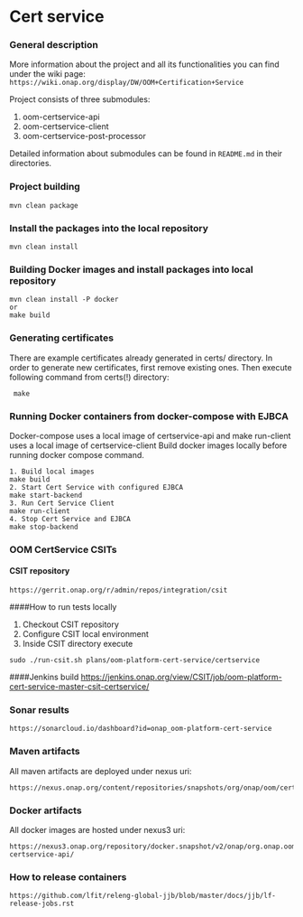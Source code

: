 # Cert service

### General description

More information about the project and all its functionalities you can find under the wiki page: 
    ```
    https://wiki.onap.org/display/DW/OOM+Certification+Service
    ``` 
  
Project consists of three submodules:
1. oom-certservice-api
2. oom-certservice-client
3. oom-certservice-post-processor

Detailed information about submodules can be found in ```README.md``` in their directories.

### Project building
```
mvn clean package
```

### Install the packages into the local repository
```
mvn clean install
```     
    
### Building Docker images and install packages into local repository
```
mvn clean install -P docker
or
make build
```   

### Generating certificates
There are example certificates already generated in certs/ directory.
In order to generate new certificates, first remove existing ones.
Then execute following command from certs(!) directory:
```
 make
```

### Running Docker containers from docker-compose with EJBCA
Docker-compose uses a local image of certservice-api and make run-client uses a local image of certservice-client
Build docker images locally before running docker compose command.
```
1. Build local images
make build
2. Start Cert Service with configured EJBCA
make start-backend
3. Run Cert Service Client
make run-client
4. Stop Cert Service and EJBCA
make stop-backend
```

### OOM CertService CSITs
#### CSIT repository
```
https://gerrit.onap.org/r/admin/repos/integration/csit
```

####How to run tests locally
1. Checkout CSIT repository
2. Configure CSIT local environment
3. Inside CSIT directory execute
```
sudo ./run-csit.sh plans/oom-platform-cert-service/certservice
```

####Jenkins build
https://jenkins.onap.org/view/CSIT/job/oom-platform-cert-service-master-csit-certservice/

### Sonar results
```     
https://sonarcloud.io/dashboard?id=onap_oom-platform-cert-service
```
    
### Maven artifacts
All maven artifacts are deployed under nexus uri:
```
https://nexus.onap.org/content/repositories/snapshots/org/onap/oom/certservice/
```
        
### Docker artifacts
All docker images are hosted under nexus3 uri:
```
https://nexus3.onap.org/repository/docker.snapshot/v2/onap/org.onap.oom.certservice.oom-certservice-api/
```

### How to release containers
```
https://github.com/lfit/releng-global-jjb/blob/master/docs/jjb/lf-release-jobs.rst
```
